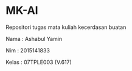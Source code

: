 # MK-AI
Repositori tugas mata kuliah kecerdasan buatan

Nama : Ashabul Yamin

Nim : 2015141833

Kelas : 07TPLE003 (V.617)
